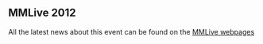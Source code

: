 ## MMLive 2012

All the latest news about this event can be found on the [MMLive webpages](http://www.micromanu.com/x/mm-live/mmlive.html)